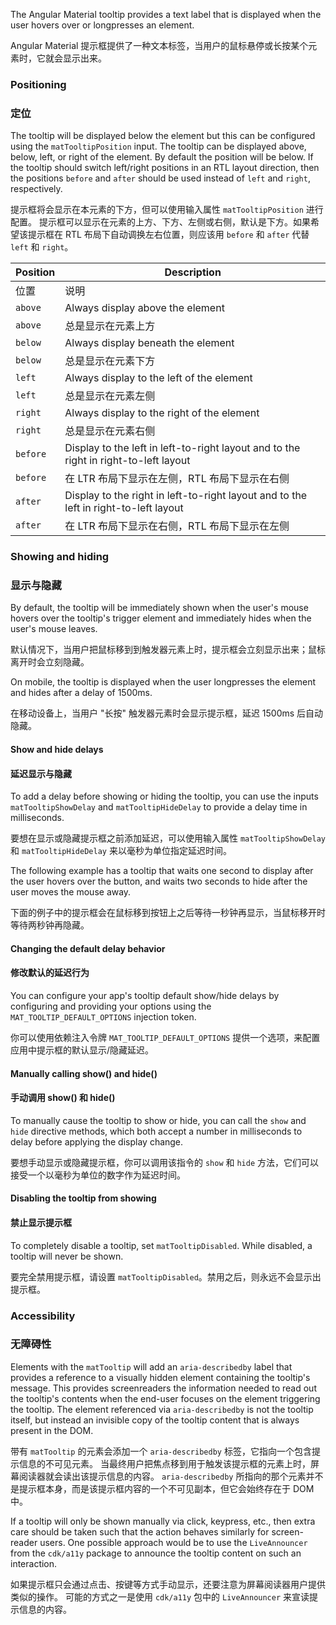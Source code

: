 The Angular Material tooltip provides a text label that is displayed when the user hovers
over or longpresses an element.

Angular Material 提示框提供了一种文本标签，当用户的鼠标悬停或长按某个元素时，它就会显示出来。

<!-- example(tooltip-overview) -->

### Positioning

### 定位

The tooltip will be displayed below the element but this can be configured using the
`matTooltipPosition` input.
The tooltip can be displayed above, below, left, or right of the element. By default the position
will be below. If the tooltip should switch left/right positions in an RTL layout direction, then
the positions `before` and `after` should be used instead of `left` and `right`, respectively.

提示框将会显示在本元素的下方，但可以使用输入属性 `matTooltipPosition` 进行配置。
提示框可以显示在元素的上方、下方、左侧或右侧，默认是下方。如果希望该提示框在 RTL 布局下自动调换左右位置，则应该用 `before` 和 `after` 代替 `left` 和 `right`。

| Position  | Description                                                                          |
|-----------|--------------------------------------------------------------------------------------|
| 位置  | 说明                                                                          |
| `above`   | Always display above the element |
| `above`   | 总是显示在元素上方 |
| `below `  | Always display beneath the element |
| `below `  | 总是显示在元素下方 |
| `left`    | Always display to the left of the element |
| `left`    | 总是显示在元素左侧 |
| `right`   | Always display to the right of the element |
| `right`   | 总是显示在元素右侧 |
| `before`  | Display to the left in left-to-right layout and to the right in right-to-left layout |
| `before`  | 在 LTR 布局下显示在左侧，RTL 布局下显示在右侧 |
| `after`   | Display to the right in left-to-right layout and to the left in right-to-left layout |
| `after`   | 在 LTR 布局下显示在右侧，RTL 布局下显示在左侧 |

<!-- example(tooltip-position) -->

### Showing and hiding

### 显示与隐藏

By default, the tooltip will be immediately shown when the user's mouse hovers over the tooltip's
trigger element and immediately hides when the user's mouse leaves.

默认情况下，当用户把鼠标移到到触发器元素上时，提示框会立刻显示出来；鼠标离开时会立刻隐藏。

On mobile, the tooltip is displayed when the user longpresses the element and hides after a
delay of 1500ms.

在移动设备上，当用户 "长按" 触发器元素时会显示提示框，延迟 1500ms 后自动隐藏。

#### Show and hide delays

#### 延迟显示与隐藏

To add a delay before showing or hiding the tooltip, you can use the inputs `matTooltipShowDelay`
and `matTooltipHideDelay` to provide a delay time in milliseconds.

要想在显示或隐藏提示框之前添加延迟，可以使用输入属性 `matTooltipShowDelay` 和 `matTooltipHideDelay` 来以毫秒为单位指定延迟时间。

The following example has a tooltip that waits one second to display after the user
hovers over the button, and waits two seconds to hide after the user moves the mouse away.

下面的例子中的提示框会在鼠标移到按钮上之后等待一秒钟再显示，当鼠标移开时等待两秒钟再隐藏。

<!-- example(tooltip-delay) -->

#### Changing the default delay behavior

#### 修改默认的延迟行为

You can configure your app's tooltip default show/hide delays by configuring and providing
your options using the `MAT_TOOLTIP_DEFAULT_OPTIONS` injection token.

你可以使用依赖注入令牌 `MAT_TOOLTIP_DEFAULT_OPTIONS` 提供一个选项，来配置应用中提示框的默认显示/隐藏延迟。

<!-- example(tooltip-modified-defaults) -->

#### Manually calling show() and hide()

#### 手动调用 show() 和 hide()

To manually cause the tooltip to show or hide, you can call the `show` and `hide` directive methods,
which both accept a number in milliseconds to delay before applying the display change.

要想手动显示或隐藏提示框，你可以调用该指令的 `show` 和 `hide` 方法，它们可以接受一个以毫秒为单位的数字作为延迟时间。

<!-- example(tooltip-manual) -->

#### Disabling the tooltip from showing

#### 禁止显示提示框

To completely disable a tooltip, set `matTooltipDisabled`. While disabled, a tooltip will never be
shown.

要完全禁用提示框，请设置 `matTooltipDisabled`。禁用之后，则永远不会显示出提示框。

### Accessibility

### 无障碍性

Elements with the `matTooltip` will add an `aria-describedby` label that provides a reference
to a visually hidden element containing the tooltip's message. This provides screenreaders the
information needed to read out the tooltip's contents when the end-user focuses on the element
triggering the tooltip. The element referenced via `aria-describedby` is not the tooltip itself,
but instead an invisible copy of the tooltip content that is always present in the DOM.

带有 `matTooltip` 的元素会添加一个 `aria-describedby` 标签，它指向一个包含提示信息的不可见元素。
当最终用户把焦点移到用于触发该提示框的元素上时，屏幕阅读器就会读出该提示信息的内容。
`aria-describedby` 所指向的那个元素并不是提示框本身，而是该提示框内容的一个不可见副本，但它会始终存在于 DOM 中。

If a tooltip will only be shown manually via click, keypress, etc., then extra care should be taken
such that the action behaves similarly for screen-reader users. One possible approach would be
to use the `LiveAnnouncer` from the `cdk/a11y` package to announce the tooltip content on such
an interaction.

如果提示框只会通过点击、按键等方式手动显示，还要注意为屏幕阅读器用户提供类似的操作。
可能的方式之一是使用 `cdk/a11y` 包中的 `LiveAnnouncer` 来宣读提示信息的内容。
